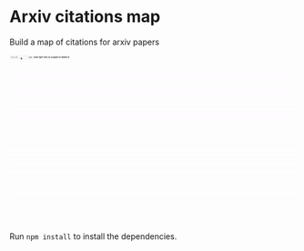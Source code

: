 # Arxiv citations map

Build a map of citations for arxiv papers

![](demo.gif)


Run `npm install` to install the dependencies.

